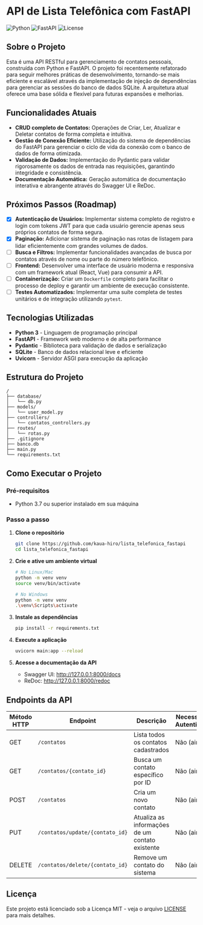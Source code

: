 # API de Lista Telefônica com FastAPI

![Python](https://img.shields.io/badge/Python-3776AB?style=for-the-badge&logo=python&logoColor=white)
![FastAPI](https://img.shields.io/badge/FastAPI-009688?style=for-the-badge&logo=fastapi&logoColor=white)
![License](https://img.shields.io/badge/License-MIT-green.svg?style=for-the-badge)

## Sobre o Projeto

Esta é uma API RESTful para gerenciamento de contatos pessoais, construída com Python e FastAPI. O projeto foi recentemente refatorado para seguir melhores práticas de desenvolvimento, tornando-se mais eficiente e escalável através da implementação de injeção de dependências para gerenciar as sessões do banco de dados SQLite. A arquitetura atual oferece uma base sólida e flexível para futuras expansões e melhorias.

## Funcionalidades Atuais

- **CRUD completo de Contatos:** Operações de Criar, Ler, Atualizar e Deletar contatos de forma completa e intuitiva.
- **Gestão de Conexão Eficiente:** Utilização do sistema de dependências do FastAPI para gerenciar o ciclo de vida da conexão com o banco de dados de forma otimizada.
- **Validação de Dados:** Implementação do Pydantic para validar rigorosamente os dados de entrada nas requisições, garantindo integridade e consistência.
- **Documentação Automática:** Geração automática de documentação interativa e abrangente através do Swagger UI e ReDoc.

## Próximos Passos (Roadmap)

- [X] **Autenticação de Usuários:** Implementar sistema completo de registro e login com tokens JWT para que cada usuário gerencie apenas seus próprios contatos de forma segura.
- [X] **Paginação:** Adicionar sistema de paginação nas rotas de listagem para lidar eficientemente com grandes volumes de dados.
- [ ] **Busca e Filtros:** Implementar funcionalidades avançadas de busca por contatos através de nome ou parte do número telefônico.
- [ ] **Frontend:** Desenvolver uma interface de usuário moderna e responsiva com um framework atual (React, Vue) para consumir a API.
- [ ] **Containerização:** Criar um `Dockerfile` completo para facilitar o processo de deploy e garantir um ambiente de execução consistente.
- [ ] **Testes Automatizados:** Implementar uma suíte completa de testes unitários e de integração utilizando `pytest`.

## Tecnologias Utilizadas

- **Python 3** - Linguagem de programação principal
- **FastAPI** - Framework web moderno e de alta performance
- **Pydantic** - Biblioteca para validação de dados e serialização
- **SQLite** - Banco de dados relacional leve e eficiente
- **Uvicorn** - Servidor ASGI para execução da aplicação

## Estrutura do Projeto

```
/
├── database/
│   └── db.py
├── models/
│   └── user_model.py
├── controllers/
│   └── contatos_controllers.py
├── routes/
│   └── rotas.py
├── .gitignore
├── banco.db
├── main.py
└── requirements.txt
```

## Como Executar o Projeto

### Pré-requisitos
- Python 3.7 ou superior instalado em sua máquina

### Passo a passo

1. **Clone o repositório**
   ```bash
   git clone https://github.com/kaua-hiro/lista_telefonica_fastapi
   cd lista_telefonica_fastapi
   ```

2. **Crie e ative um ambiente virtual**
   ```bash
   # No Linux/Mac
   python -m venv venv
   source venv/bin/activate
   
   # No Windows
   python -m venv venv
   .\venv\Scripts\activate
   ```

3. **Instale as dependências**
   ```bash
   pip install -r requirements.txt
   ```

4. **Execute a aplicação**
   ```bash
   uvicorn main:app --reload
   ```

5. **Acesse a documentação da API**
   - Swagger UI: http://127.0.0.1:8000/docs
   - ReDoc: http://127.0.0.1:8000/redoc

## Endpoints da API

| Método HTTP | Endpoint | Descrição | Necessita de Autenticação |
|-------------|----------|-----------|---------------------------|
| GET | `/contatos` | Lista todos os contatos cadastrados | Não (ainda) |
| GET | `/contatos/{contato_id}` | Busca um contato específico por ID | Não (ainda) |
| POST | `/contatos` | Cria um novo contato | Não (ainda) |
| PUT | `/contatos/update/{contato_id}` | Atualiza as informações de um contato existente | Não (ainda) |
| DELETE | `/contatos/delete/{contato_id}` | Remove um contato do sistema | Não (ainda) |

## Licença

Este projeto está licenciado sob a Licença MIT - veja o arquivo [LICENSE](LICENSE) para mais detalhes.


